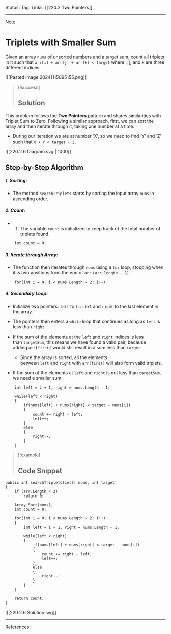 Status: 
Tag:
Links: [[220.2 Two Pointers]]

---
> [!note] 
>  # Triplets with Smaller Sum

Given an array `nums` of unsorted numbers and a target sum, count all triplets in it such that `arr[i] + arr[j] + arr[k] < target` where i, j, and k are three different indices.

![[Pasted image 20241115095155.png]]

> [!success] 
> ## Solution 

This problem follows the **Two Pointers** pattern and shares similarities with Triplet Sum to Zero. Following a similar approach, first, we can sort the array and then iterate through it, taking one number at a time.

   - During our iteration we are at number ‘X’, so we need to find ‘Y’ and ‘Z’ such that `X + Y < target - Z`.

![[220.2.6 Diagram.svg | 1000]]

## Step-by-Step Algorithm

##### 1. Sorting:

   - The method `searchTriplets` starts by sorting the input array `nums` in ascending order.

##### 2. Count:

   - 1. The variable `count` is initialized to keep track of the total number of triplets found.

``` run-csharp
	int count = 0;
```

##### 3. Iterate through Array:

   - The function then iterates through `nums` using a `for` loop, stopping when it is two positions from the end of `arr` `(arr.length - 2)`.

``` run-csharp
	for(int i = 0; i < nums.Length - 2; i++)
```

##### 4. Secondary Loop:

   - Initialize two pointers: `left` to `first+1` and `right` to the last element in the array.
   - The pointers then enters a `while` loop that continues as long as `left` is less than `right`.

   - If the sum of the elements at the `left` and `right` indices is less than `targetSum`, this means we have found a valid pair, because adding `arr[first]` would still result in a sum less than `target`.
	   - Since the array is sorted, all the elements between `left` and `right` with `arr[first]` will also form valid triplets.

   - If the sum of the elements at `left` and `right` is not less than `targetSum`, we need a smaller sum.

``` run-csharp
	int left = i + 1, right = nums.Length - 1;
	
	while(left < right)
	{
		if(nums[left] + nums[right] < target - nums[i])
		{
			count += right - left;
			left++;
		}
		else
		{
			right--;
		}
	}
```

> [!example] 
>  ## Code Snippet

``` run-csharp
public int searchTriplets(int[] nums, int target)
{
	if (arr.Length < 3) 
		return 0;
	
	Array.Sort(nums);
	int count = 0;
	
	for(int i = 0; i < nums.Length - 2; i++)
	{
		int left = i + 1, right = nums.Length - 1;
		
		while(left < right)
		{
			if(nums[left] + nums[right] < target - nums[i])
			{
				count += right - left;
				left++;
			}
			else
			{
				right--;
			}
		}
	}
	
	return count;
}
```


![[220.2.6 Solution.svg]]


---
References: